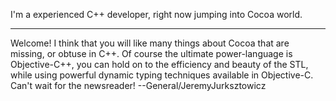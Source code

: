 

I'm a experienced C++ developer, right now jumping into Cocoa world.

----

Welcome! I think that you will like many things about Cocoa that are missing, or obtuse in C++. Of course the ultimate power-language is Objective-C++, you can hold on to the efficiency and beauty of the STL, while using powerful dynamic typing techniques available in Objective-C. Can't wait for the newsreader! --General/JeremyJurksztowicz
